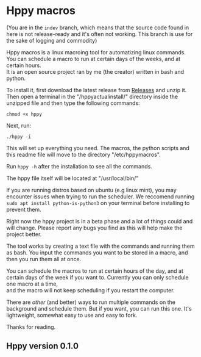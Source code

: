 # Hppy macros

(You are in the `indev` branch, which means that the source code found in here is not release-ready and it's often not working. This branch is use for the sake of logging and commodity)

Hppy macros is a linux macroing tool for automatizing linux commands.  
You can schedule a macro to run at certain days of the weeks, and at certain hours.  
It is an open source project ran by me (the creator) written in bash and python.  

To install it, first download the latest release from [Releases](https://github.com/mogapog/hppy-macros/releases) and unzip it. Then open a terminal in the "/hppyactualinstall/" directory inside the unzipped file and then type the following commands:  

`chmod +x hppy`  

Next, run:  

`./hppy -i`  

This will set up everything you need. The macros, the python scripts and this readme file will move to the directory "/etc/hppymacros".  

Run `hppy -h` after the installation to see all the commands.  

The hppy file itself will be located at "/usr/local/bin/"  

If you are running distros based on ubuntu (e.g linux mint), you may encounter issues when trying to run the scheduler. We reccomend running `sudo apt install python-is-python3` on your terminal before installing to prevent them.

Right now the hppy project is in a beta phase and a lot of things could and will change. Please report any bugs you find as this will help make the project better.  

The tool works by creating a text file with the commands and running them as bash. You input the commands you want to be stored in a macro, and then you run them all at once.  

You can schedule the macros to run at certain hours of the day, and at certain days of the week if you want to. Currently you can only schedule one macro at a time,  
and the macro will not keep scheduling if you restart the computer.  

There are _other_ (and better) ways to run multiple commands on the background and schedule them. But if you want, you can run this one. It's lightweight,
somewhat easy to use and easy to fork.  

Thanks for reading.  

## Hppy version 0.1.0

